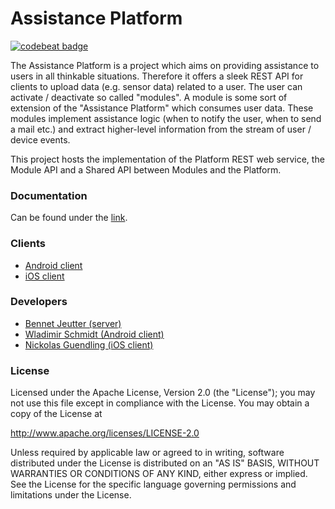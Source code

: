 # Assistance Platform
[![codebeat badge](https://codebeat.co/badges/1d24d333-4d9b-4edc-8bd3-19876d151630)](https://codebeat.co/projects/github-com-telecooperation-assistance-platform-server)

The Assistance Platform is a project which aims on providing assistance to users in all thinkable situations. Therefore it offers a sleek REST API for clients to upload data (e.g. sensor data) related to a user. The user can activate / deactivate so called "modules". A module is some sort of extension of the "Assistance Platform" which consumes user data. These modules implement assistance logic (when to notify the user, when to send a mail etc.) and extract higher-level information from the stream of user / device events.

This project hosts the implementation of the Platform REST web service, the Module API and a Shared API between Modules and the Platform.

### Documentation
Can be found under the [link](https://telecooperation.github.io/assistance-platform-server/docs/).

### Clients
* [Android client](https://github.com/Telecooperation/assistance-platform-client-android)
* [iOS client](https://github.com/Telecooperation/assistance-platform-client-ios)

### Developers
* [Bennet Jeutter (server)](https://github.com/eintopf)
* [Wladimir Schmidt (Android client)](https://github.com/wlsc)
* [Nickolas Guendling (iOS client)](https://github.com/nickolasguendling)

### License
Licensed under the Apache License, Version 2.0 (the "License");
you may not use this file except in compliance with the License.
You may obtain a copy of the License at

   http://www.apache.org/licenses/LICENSE-2.0

Unless required by applicable law or agreed to in writing, software
distributed under the License is distributed on an "AS IS" BASIS,
WITHOUT WARRANTIES OR CONDITIONS OF ANY KIND, either express or implied.
See the License for the specific language governing permissions and
limitations under the License.

